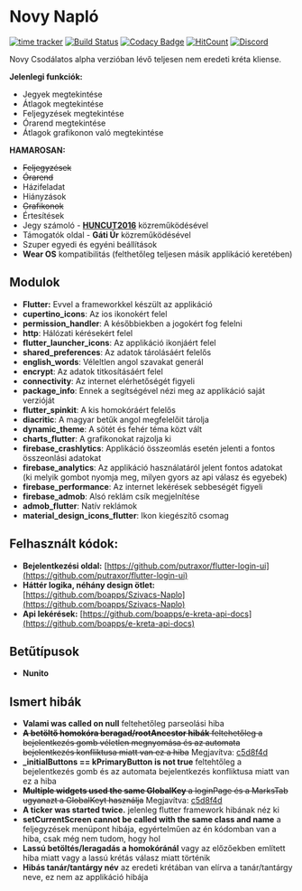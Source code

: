 # Novy Napló
[![time tracker](https://wakatime.com/badge/github/NovySoft/novyNaplo.svg)](https://wakatime.com/badge/github/NovySoft/novyNaplo)
[![Build Status](https://travis-ci.com/NovySoft/novyNaplo.svg?branch=master)](https://travis-ci.com/NovySoft/novyNaplo)
[![Codacy Badge](https://api.codacy.com/project/badge/Grade/f08d8ae48160409997ea32cf95d1a64f)](https://www.codacy.com/manual/Legolaszstudio/novyNaplo?utm_source=github.com&amp;utm_medium=referral&amp;utm_content=NovySoft/novyNaplo&amp;utm_campaign=Badge_Grade)
[![HitCount](http://hits.dwyl.io/NovySoft/novyNaplo.svg)](http://hits.dwyl.io/NovySoft/novyNaplo)
[![Discord](https://img.shields.io/discord/340112709628592139.svg)](http://discord.gg/rmjC4d4)

Novy Csodálatos alpha verzióban lévő teljesen nem eredeti kréta kliense.

**Jelenlegi funkciók:**
*  Jegyek megtekintése
*  Átlagok megtekintése
*  Feljegyzések megtekintése
*  Órarend megtekintése
*  Átlagok grafikonon való megtekintése

**HAMAROSAN:**
*  ~~Feljegyzések~~
*  ~~Órarend~~
*  Házifeladat
*  Hiányzások
*  ~~Grafikonok~~
*  Értesítések
*  Jegy számoló - **[HUNCUT2016](https://github.com/huncut2016)** közreműködésével
*  Támogatók oldal - **Gáti Úr** közreműködésével
*  Szuper egyedi és egyéni beállítások
*  **Wear OS** kompatibilitás (felthetőleg teljesen másik applikáció keretében)

## Modulok
*  **Flutter:** Evvel a frameworkkel készült az applikáció
*  **cupertino_icons**: Az ios ikonokért felel
*  **permission_handler**: A későbbiekben a jogokért fog felelni
*  **http**: Hálózati kérésekért felel
*  **flutter_launcher_icons**: Az applikáció ikonjáért felel
*  **shared_preferences**: Az adatok tárolásáért felelős
*  **english_words**: Véleltlen angol szavakat generál
*  **encrypt**: Az adatok titkosításáért felel
*  **connectivity**: Az internet elérhetőségét figyeli
*  **package_info**: Ennek a segítségével nézi meg az applikáció saját verzióját
*  **flutter_spinkit**: A kis homokóráért felelős
*  **diacritic**: A magyar betűk angol megfelelőit tárolja
*  **dynamic_theme**: A sötét és fehér téma közt vált
*  **charts_flutter**: A grafikonokat rajzolja ki
*  **firebase_crashlytics**: Applikáció összeomlás esetén jelenti a fontos összeonlási adatokat
*  **firebase_analytics**: Az applikáció használatáról jelent fontos adatokat (ki melyik gombot nyomja meg, milyen gyors az api válasz és egyebek)
*  **firebase_performance**: Az internet lekérések sebbeségét figyeli
*  **firebase_admob**: Alsó reklám csík megjelnítése
*  **admob_flutter**: Natív reklámok
*  **material_design_icons_flutter**: Ikon kiegészítő csomag

## Felhasznált kódok:
*  **Bejelentkezési oldal:** [https://github.com/putraxor/flutter-login-ui](https://github.com/putraxor/flutter-login-ui)
*  **Háttér logika, néhány design ötlet:** [https://github.com/boapps/Szivacs-Naplo](https://github.com/boapps/Szivacs-Naplo)
*  **Api lekérések:** [https://github.com/boapps/e-kreta-api-docs](https://github.com/boapps/e-kreta-api-docs)


## Betűtípusok
*  **Nunito**

## Ismert hibák
*  **Valami was called on null** feltehetőleg parseolási hiba
*  ~~**A betöltő homokóra beragad/rootAncestor hibák** feltehetőleg a bejelentkezés gomb véletlen megnyomása és az automata bejelentkezés konfliktusa miatt van ez a hiba~~ Megjavítva: [c5d8f4d](https://github.com/NovySoft/novyNaplo/commit/c5d8f4dc18225fc848af0f70681b2d5ea9d88a0c)
*  **_initialButtons == kPrimaryButton is not true** feltehtőleg a bejelentkezés gomb és az automata bejelentkezés konfliktusa miatt van ez a hiba
*  ~~**Multiple widgets used the same GlobalKey** a loginPage és a MarksTab ugyanazt a GlobalKeyt használja~~ Megjavítva: [c5d8f4d](https://github.com/NovySoft/novyNaplo/commit/c5d8f4dc18225fc848af0f70681b2d5ea9d88a0c)
*  **A ticker was started twice.** jelenleg flutter framework hibának néz ki
*  **setCurrentScreen cannot be called with the same class and name** a feljegyzések menüpont hibája, egyértelműen az én kódomban van a hiba, csak még nem tudom, hogy hol
*  **Lassú betöltés/leragadás a homokóránál** vagy az előzőekben említett hiba miatt vagy a lassú krétás válasz miatt történik
*  **Hibás tanár/tantárgy név** az eredeti krétában van elírva a tanár/tantárgy neve, ez nem az applikáció hibája
